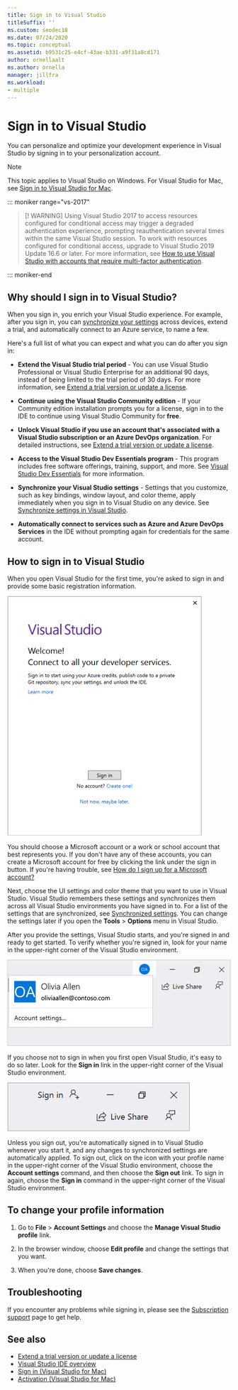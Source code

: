```yaml
---
title: Sign in to Visual Studio
titleSuffix: ''
ms.custom: seodec18
ms.date: 07/24/2020
ms.topic: conceptual
ms.assetid: b9531c25-e4cf-43ae-b331-a9f31a8cd171
author: ornellaalt
ms.author: ornella
manager: jillfra
ms.workload:
- multiple
---
```

# Sign in to Visual Studio

You can personalize and optimize your development experience in Visual Studio by signing in to your personalization account.

> [!NOTE]
> This topic applies to Visual Studio on Windows. For Visual Studio for Mac, see [Sign in to Visual Studio for Mac](/visualstudio/mac/signing-in).

::: moniker range="vs-2017"

> [! WARNING]
> Using Visual Studio 2017 to access resources configured for conditional access may trigger a degraded authentication experience, prompting reauthentication several times within the same Visual Studio session. 
> To work with resources configured for conditional access, upgrade to Visual Studio 2019 Update 16.6 or later. For more information, see [How to use Visual Studio with accounts that require multi-factor authentication](work-with-multi-factor-authentication.md).

::: moniker-end

## Why should I sign in to Visual Studio?

When you sign in, you enrich your Visual Studio experience. For example, after you sign in, you can [synchronize your settings](synchronized-settings-in-visual-studio.md) across devices, extend a trial, and automatically connect to an Azure service, to name a few.

Here's a full list of what you can expect and what you can do after you sign in:
- **Extend the Visual Studio trial period** - You can use Visual Studio Professional or Visual Studio Enterprise for an additional 90 days, instead of being limited to the trial period of 30 days. For more information, see [Extend a trial version or update a license](../ide/how-to-unlock-visual-studio.md).

- **Continue using the Visual Studio Community edition** - If your Community edition installation prompts you for a license, sign in to the IDE to continue using Visual Studio Community for **free**. 

- **Unlock Visual Studio if you use an account that's associated with a Visual Studio subscription or an Azure DevOps organization**. For detailed instructions, see [Extend a trial version or update a license](../ide/how-to-unlock-visual-studio.md).

- **Access to the Visual Studio Dev Essentials program** - This program includes free software offerings, training, support, and more. See [Visual Studio Dev Essentials](https://visualstudio.microsoft.com/dev-essentials/) for more information.

- **Synchronize your Visual Studio settings** - Settings that you customize, such as key bindings, window layout, and color theme, apply immediately when you sign in to Visual Studio on any device. See [Synchronize settings in Visual Studio](../ide/synchronized-settings-in-visual-studio.md).

- **Automatically connect to services such as Azure and Azure DevOps Services** in the IDE without prompting again for credentials for the same account.

## How to sign in to Visual Studio

When you open Visual Studio for the first time, you're asked to sign in and provide some basic registration information. 

![Sign-in prompt](../ide/media/vs2019_signinpopup.png)

You should choose a Microsoft account or a work or school account that best represents you. If you don't have any of these accounts, you can create a Microsoft account for free by clicking the link under the sign in button. If you're having trouble, see [How do I sign up for a Microsoft account?](https://support.microsoft.com/help/4026324/microsoft-account-how-to-create)

Next, choose the UI settings and color theme that you want to use in Visual Studio. Visual Studio remembers these settings and synchronizes them across all Visual Studio environments you have signed in to. For a list of the settings that are synchronized, see [Synchronized settings](../ide/synchronized-settings-in-visual-studio.md). You can change the settings later if you open the **Tools** > **Options** menu in Visual Studio.

After you provide the settings, Visual Studio starts, and you're signed in and ready to get started. To verify whether you're signed in, look for your name in the upper-right corner of the Visual Studio environment.

![Currently logged in user in VS2019](../ide/media/vs2019_username.png)

If you choose not to sign in when you first open Visual Studio, it's easy to do so later. Look for the **Sign in** link in the upper-right corner of the Visual Studio environment. 

![Not signed in user](../ide/media/vs2019_usernotsignedin.png)

Unless you sign out, you're automatically signed in to Visual Studio whenever you start it, and any changes to synchronized settings are automatically applied. To sign out, click on the icon with your profile name in the upper-right corner of the Visual Studio environment, choose the **Account settings** command, and then choose the **Sign out** link. To sign in again, choose the **Sign in** command in the upper-right corner of the Visual Studio environment.

## To change your profile information

1. Go to **File** > **Account Settings** and choose the **Manage Visual Studio profile** link.

1. In the browser window, choose **Edit profile** and change the settings that you want.

1. When you're done, choose **Save changes**.

## Troubleshooting

If you encounter any problems while signing in, please see the [Subscription support](https://visualstudio.microsoft.com/subscriptions/support/) page to get help.

## See also

* [Extend a trial version or update a license](../ide/how-to-unlock-visual-studio.md)
* [Visual Studio IDE overview](../get-started/visual-studio-ide.md)
* [Sign in (Visual Studio for Mac)](/visualstudio/mac/signing-in)
* [Activation (Visual Studio for Mac)](/visualstudio/mac/activation)
